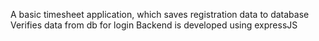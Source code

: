 A basic timesheet application, which saves registration data to database
Verifies data from db for login
Backend is developed using expressJS 
